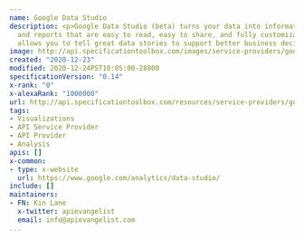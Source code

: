 ```yaml
---
name: Google Data Studio
description: <p>Google Data Studio (beta) turns your data into informative dashboards
  and reports that are easy to read, easy to share, and fully customizable. Dashboarding
  allows you to tell great data stories to support better business decisions.</p>
image: http://api.specificationtoolbox.com/images/service-providers/google-data-studio.jpg
created: "2020-12-23"
modified: 2020-12-24PST10:05:00-28800
specificationVersion: "0.14"
x-rank: "0"
x-alexaRank: "1000000"
url: http://api.specificationtoolbox.com/resources/service-providers/google-data-studio/
tags:
- Visualizations
- API Service Provider
- API Provider
- Analysis
apis: []
x-common:
- type: x-website
  url: https://www.google.com/analytics/data-studio/
include: []
maintainers:
- FN: Kin Lane
  x-twitter: apievangelist
  email: info@apievangelist.com
...
```

